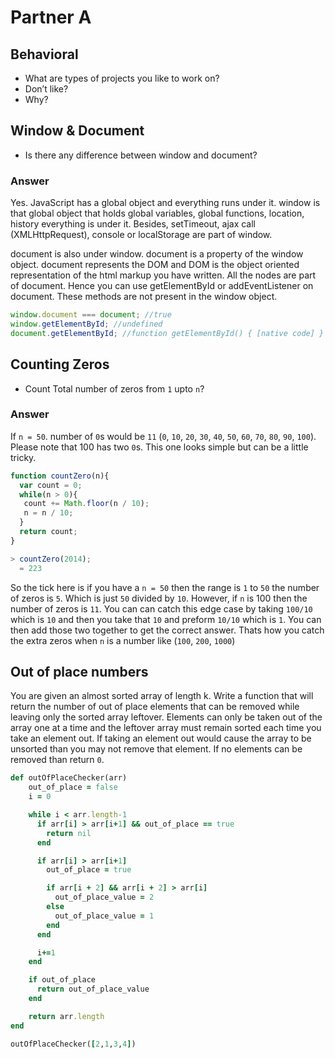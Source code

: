 # Partner A

## Behavioral
* What are types of projects you like to work on?  
* Don’t like?  
* Why?

## Window & Document
* Is there any difference between window and document?

### Answer
Yes. JavaScript has a global object and everything runs under it. window is that global object that holds global variables, global functions, location, history everything is under it. Besides, setTimeout, ajax call (XMLHttpRequest), console or localStorage are part of window.

document is also under window. document is a property of the window object. document represents the DOM and DOM is the object oriented representation of the html markup you have written. All the nodes are part of document. Hence you can use getElementById or addEventListener on document. These methods are not present in the window object.

```JavaScript
window.document === document; //true
window.getElementById; //undefined
document.getElementById; //function getElementById() { [native code] }
```

## Counting Zeros
* Count Total number of zeros from `1` upto `n`?

### Answer

 If `n = 50`. number of `0`s would be `11` (`0`, `10`, `20`, `30`, `40`, `50`, `60`, `70`, `80`, `90`, `100`). Please note that 100 has two `0`s. This one looks simple but can be a little tricky.

```JavaScript
function countZero(n){
  var count = 0;
  while(n > 0){
   count += Math.floor(n / 10);
   n = n / 10;
  }
  return count;
}

> countZero(2014);
  = 223
```

So the tick here is if you have a `n = 50` then the range is `1` to `50` the number of zeros is `5`. Which is just `50` divided by `10`. However, if `n` is 100 then the number of zeros is `11`. You can can catch this edge case by taking `100/10` which is `10` and then you take that `10` and preform `10/10` which is `1`. You can then add those two together to get the correct answer. Thats how you catch the extra zeros when `n` is a number like (`100`, `200`, `1000`)


## Out of place numbers
You are given an almost sorted array of length k.  Write a function that will return the number of out of place elements that can be removed while leaving only the sorted array leftover.  Elements can only be taken out of the array one at a time and the leftover array must remain sorted each time you take an element out.  If taking an element out would cause the array to be unsorted than you may not remove that element.  If no elements can be removed than return `0`.

```ruby
def outOfPlaceChecker(arr)
    out_of_place = false
    i = 0

    while i < arr.length-1
      if arr[i] > arr[i+1] && out_of_place == true
        return nil
      end

      if arr[i] > arr[i+1]
        out_of_place = true

        if arr[i + 2] && arr[i + 2] > arr[i]
          out_of_place_value = 2
        else
          out_of_place_value = 1
        end
      end

      i+=1
    end

    if out_of_place
      return out_of_place_value
    end

    return arr.length
end

outOfPlaceChecker([2,1,3,4])
```
